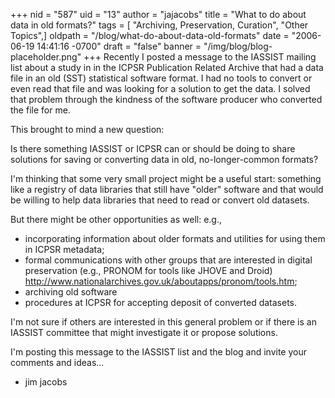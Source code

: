 +++
nid = "587"
uid = "13"
author = "jajacobs"
title = "What to do about data in old formats?"
tags = [ "Archiving, Preservation, Curation", "Other Topics",]
oldpath = "/blog/what-do-about-data-old-formats"
date = "2006-06-19 14:41:16 -0700"
draft = "false"
banner = "/img/blog/blog-placeholder.png"
+++
Recently I posted a message to the IASSIST mailing list about a study in
in the ICPSR Publication Related Archive that had a data file in an old
(SST) statistical software format. I had no tools to convert or even
read that file and was looking for a solution to get the data. I solved
that problem through the kindness of the software producer who converted
the file for me.

This brought to mind a new question:

Is there something IASSIST or ICPSR can or should be doing to share
solutions for saving or converting data in old, no-longer-common
formats?

I'm thinking that some very small project might be a useful start:
something like a registry of data libraries that still have "older"
software and that would be willing to help data libraries that need to
read or convert old datasets.

But there might be other opportunities as well: e.g.,

-   incorporating information about older formats and utilities for
    using them in ICPSR metadata;
-   formal communications with other groups that are interested in
    digital preservation (e.g., PRONOM for tools like JHOVE and Droid)
    <http://www.nationalarchives.gov.uk/aboutapps/pronom/tools.htm>;
-   archiving old software
-   procedures at ICPSR for accepting deposit of converted datasets.

I'm not sure if others are interested in this general problem or if
there is an IASSIST committee that might investigate it or propose
solutions.

I'm posting this message to the IASSIST list and the blog and invite
your comments and ideas...

- jim jacobs
